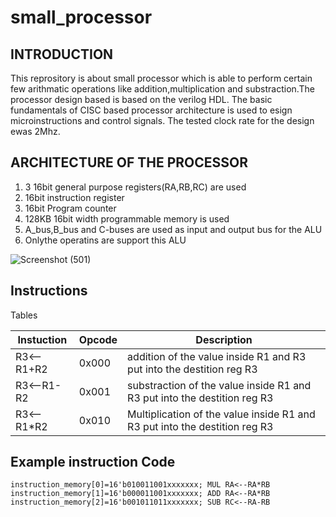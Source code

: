 # small_processor
## INTRODUCTION

This reprository is about small processor which is able to perform certain few arithmatic operations like addition,multiplication and substraction.The processor design based is based on the verilog HDL. The basic fundamentals of CISC based processor architecture is used to esign microinstructions and control signals. The tested clock rate for the design ewas 2Mhz.
    
## ARCHITECTURE OF THE PROCESSOR

1. 3 16bit general purpose registers(RA,RB,RC) are used
1. 16bit instruction register
1. 16bit Program counter
1. 128KB 16bit width programmable memory is used
1. A_bus,B_bus and C-buses are used as input and output bus for the ALU
1. Onlythe operatins are support this ALU

![Screenshot (501)](https://user-images.githubusercontent.com/37435024/99237884-1537ae80-281f-11eb-88f8-1c8e9577023f.png)

## Instructions 

Tables

|Instuction|Opcode|Description|
|---|---|---|
|R3<--R1+R2|0x000|addition of the value inside R1 and R3 put into the destition reg R3|
|R3<--R1-R2|0x001|substraction of the value inside R1 and R3 put into the destition reg R3|
|R3<--R1*R2|0x010|Multiplication of the value inside R1 and R3 put into the destition reg R3|

## Example instruction Code

```
instruction_memory[0]=16'b010011001xxxxxxx; MUL RA<--RA*RB
instruction_memory[1]=16'b000011001xxxxxxx; ADD RA<--RA*RB
instruction_memory[2]=16'b001011011xxxxxxx; SUB RC<--RA-RB
```
